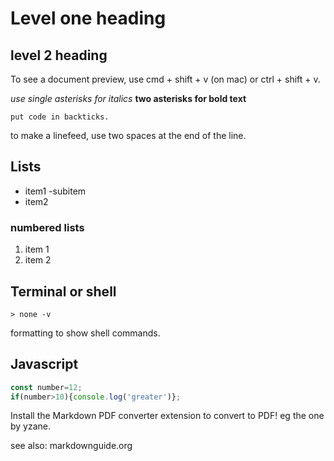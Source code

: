# Level one heading

## level 2 heading

To see a document preview, use cmd + shift + v (on mac)
or ctrl + shift + v. 

*use single asterisks for italics*
**two asterisks for bold text**

`put code in backticks.`

to make a linefeed, use two spaces at the end of the line.  

## Lists

- item1
    -subitem
- item2

### numbered lists

1. item 1
2. item 2

## Terminal or shell

```shell
> none -v
```

formatting to show shell commands. 

## Javascript

```js
const number=12;
if(number>10){console.log('greater')};
```

Install the Markdown PDF converter extension to convert to PDF! eg the one by yzane.

see also: markdownguide.org


